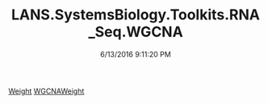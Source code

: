 ﻿---
title: LANS.SystemsBiology.Toolkits.RNA_Seq.WGCNA
date: 6/13/2016 9:11:20 PM
---

[Weight](T-LANS.SystemsBiology.Toolkits.RNA_Seq.WGCNA.Weight.html)
[WGCNAWeight](T-LANS.SystemsBiology.Toolkits.RNA_Seq.WGCNA.WGCNAWeight.html)
